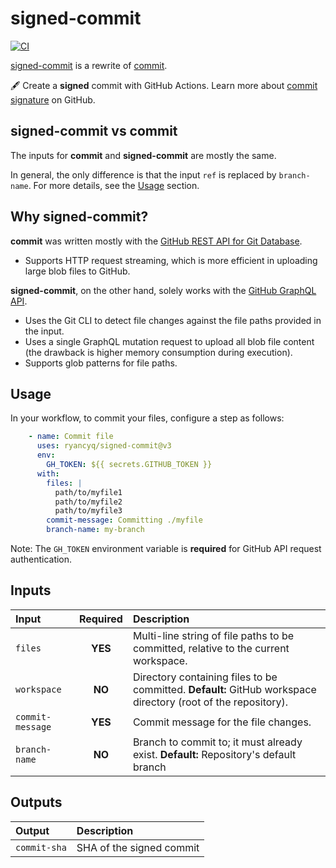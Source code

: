 # signed-commit
[![CI][ci_badge]][ci_workflows]

[signed-commit](https://github.com/ryancyq/signed-commit) is a rewrite of [commit](https://github.com/swinton/commit).

:fountain_pen: Create a **signed** commit with GitHub Actions. Learn more about [commit signature](https://docs.github.com/en/authentication/managing-commit-signature-verification/about-commit-signature-verification) on GitHub.

## signed-commit vs commit
The inputs for **commit** and **signed-commit** are mostly the same.

In general, the only difference is that the input `ref` is replaced by `branch-name`. For more details, see the [Usage](#usage) section.

## Why signed-commit?

**commit** was written mostly with the [GitHub REST API for Git Database](https://docs.github.com/en/rest/git).

- Supports HTTP request streaming, which is more efficient in uploading large blob files to GitHub.

**signed-commit**, on the other hand, solely works with the [GitHub GraphQL API](https://docs.github.com/en/graphql).

- Uses the Git CLI to detect file changes against the file paths provided in the input.
- Uses a single GraphQL mutation request to upload all blob file content (the drawback is higher memory consumption during execution).
- Supports glob patterns for file paths.

## Usage
In your workflow, to commit your files, configure a step as follows:

```yaml
    - name: Commit file
      uses: ryancyq/signed-commit@v3
      env:
        GH_TOKEN: ${{ secrets.GITHUB_TOKEN }}
      with:
        files: |
          path/to/myfile1
          path/to/myfile2
          path/to/myfile3
        commit-message: Committing ./myfile
        branch-name: my-branch
```

Note: The `GH_TOKEN` environment variable is **required** for GitHub API request authentication.

## Inputs
| Input | Required | Description |
| :--- | :---: | :---  |
| `files` | **YES** | Multi-line string of file paths to be committed, relative to the current workspace.|
| `workspace` | **NO** | Directory containing files to be committed. **Default:** GitHub workspace directory (root of the repository). |
| `commit-message` | **YES** | Commit message for the file changes. |
| `branch-name` | **NO** | Branch to commit to; it must already exist. **Default:** Repository's default branch |

## Outputs
| Output | Description |
| :--- | :--- |
| `commit-sha` | SHA of the signed commit |

[ci_badge]: https://github.com/ryancyq/signed-commit/actions/workflows/ci.yml/badge.svg
[ci_workflows]: https://github.com/ryancyq/signed-commit/actions/workflows/ci.yml
